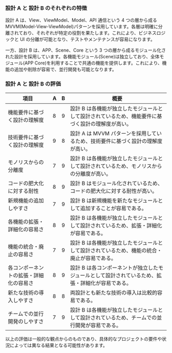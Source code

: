 ### 設計 A と 設計 B のそれぞれの特徴

設計 A は、View、ViewModel、Model、API 通信という 4 つの層から成る MVVM(Model-View-ViewModel)パターンを採用しています。各層は明確に分離されており、それぞれが特定の役割を果たします。これにより、ビジネスロジックと UI の分離が可能となり、テストやメンテナンスが容易になります。

一方、設計 B は、APP、Scene、Core という 3 つの層から成るモジュール化された設計を採用しています。各機能モジュール(Scene)は独立しており、全体モジュール(APP Core)を利用することで共通の機能を提供します。これにより、機能の追加や削除が容易で、並行開発も可能となります。

### 設計 A と 設計 B の評価

| 項目                                   | A   | B   | 概要                                                                                              |
| -------------------------------------- | --- | --- | ------------------------------------------------------------------------------------------------- |
| 機能要件に基づく設計の理解度           | 8   | 9   | 設計 B は各機能が独立したモジュールとして設計されているため、機能要件に基づく設計の理解度が高い。 |
| 技術要件に基づく設計の理解度           | 9   | 8   | 設計 A は MVVM パターンを採用しているため、技術要件に基づく設計の理解度が高い。                   |
| モノリスからの分離度                   | 7   | 9   | 設計 B は各機能が独立したモジュールとして設計されているため、モノリスからの分離度が高い。         |
| コードの肥大化に対する耐性             | 8   | 9   | 設計 B はモジュール化されているため、コードの肥大化に対する耐性が高い。                           |
| 新規機能の追加しやすさ                 | 7   | 9   | 設計 B は新規機能を新たなモジュールとして追加することが容易である。                               |
| 各機能の拡張・詳細化の容易さ           | 8   | 9   | 設計 B は各機能が独立したモジュールとして設計されているため、拡張・詳細化が容易である。           |
| 機能の統合・廃止の容易さ               | 7   | 9   | 設計 B は各機能が独立したモジュールとして設計されているため、機能の統合・廃止が容易である。       |
| 各コンポーネントの拡張・詳細化の容易さ | 8   | 9   | 設計 B は各コンポーネントが独立したモジュールとして設計されているため、拡張・詳細化が容易である。 |
| 新たな技術の導入しやすさ               | 8   | 8   | 両設計とも新たな技術の導入は比較的容易である。                                                    |
| チームでの並行開発のしやすさ           | 7   | 9   | 設計 B は各機能が独立したモジュールとして設計されているため、チームでの並行開発が容易である。     |

以上の評価は一般的な観点からのものであり、具体的なプロジェクトの要件や状況によっては異なる結果となる可能性があります。
